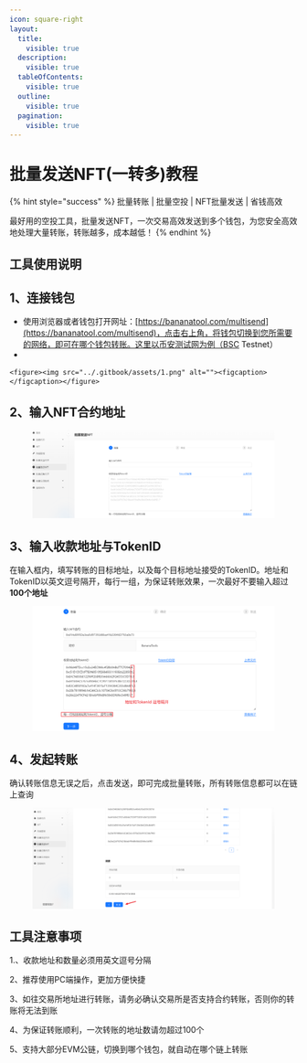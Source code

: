 ```yaml
---
icon: square-right
layout:
  title:
    visible: true
  description:
    visible: true
  tableOfContents:
    visible: true
  outline:
    visible: true
  pagination:
    visible: true
---
```


# 批量发送NFT(一转多)教程

{% hint style="success" %}
批量转账 | 批量空投 | NFT批量发送 | 省钱高效

最好用的空投工具，批量发送NFT，一次交易高效发送到多个钱包，为您安全高效地处理大量转账，转账越多，成本越低！
{% endhint %}

## 工具使用说明 <a href="#gong-ju-shi-yong-shuo-ming" id="gong-ju-shi-yong-shuo-ming"></a>

## 1、连接钱包 <a href="#id-1-lian-jie-qian-bao" id="id-1-lian-jie-qian-bao"></a>

* 使用浏览器或者钱包打开网址：[https://bananatool.com/multisend](https://bananatool.com/multisend)，点击右上角，将钱包切换到您所需要的网络，即可在哪个钱包转账。这里以币安测试网为例（BSC Testnet）
*

    <figure><img src="../.gitbook/assets/1.png" alt=""><figcaption></figcaption></figure>

## 2、输入NFT合约地址 <a href="#id-2-xuan-ze-dai-bi" id="id-2-xuan-ze-dai-bi"></a>

<figure><img src="../.gitbook/assets/5.png" alt=""><figcaption></figcaption></figure>

## 3、输入收款地址与TokenID <a href="#id-3-shu-ru-shou-kuan-di-zhi-yu-shu-liang" id="id-3-shu-ru-shou-kuan-di-zhi-yu-shu-liang"></a>

在输入框内，填写转账的目标地址，以及每个目标地址接受的TokenID。地址和TokenID以英文逗号隔开，每行一组，为保证转账效果，一次最好不要输入超过**100个地址**

<figure><img src="../.gitbook/assets/6.png" alt=""><figcaption></figcaption></figure>

## 4、发起转账 <a href="#id-5-fa-qi-zhuan-zhang" id="id-5-fa-qi-zhuan-zhang"></a>

确认转账信息无误之后，点击发送，即可完成批量转账，所有转账信息都可以在链上查询

<figure><img src="../.gitbook/assets/7.png" alt=""><figcaption></figcaption></figure>

## 工具注意事项 <a href="#gong-ju-zhu-yi-shi-xiang" id="gong-ju-zhu-yi-shi-xiang"></a>

1.、收款地址和数量必须用英文逗号分隔

2、推荐使用PC端操作，更加方便快捷

3、如往交易所地址进行转账，请务必确认交易所是否支持合约转账，否则你的转账将无法到账

4、为保证转账顺利，一次转账的地址数请勿超过100个

5、支持大部分EVM公链，切换到哪个钱包，就自动在哪个链上转账

